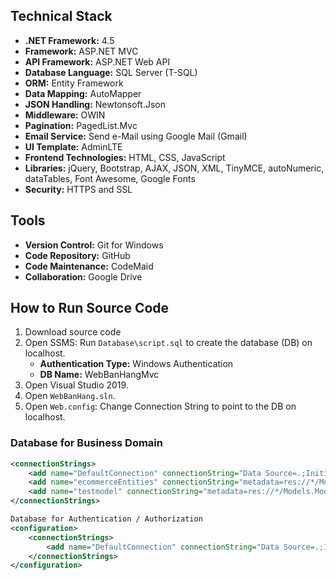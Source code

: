 ## **Technical Stack**

- **.NET Framework:** 4.5
- **Framework:** ASP.NET MVC
- **API Framework:** ASP.NET Web API
- **Database Language:** SQL Server (T-SQL)
- **ORM:** Entity Framework
- **Data Mapping:** AutoMapper
- **JSON Handling:** Newtonsoft.Json
- **Middleware:** OWIN
- **Pagination:** PagedList.Mvc
- **Email Service:** Send e-Mail using Google Mail (Gmail)
- **UI Template:** AdminLTE
- **Frontend Technologies:** HTML, CSS, JavaScript
- **Libraries:** jQuery, Bootstrap, AJAX, JSON, XML, TinyMCE, autoNumeric, dataTables, Font Awesome, Google Fonts
- **Security:** HTTPS and SSL

## **Tools**

- **Version Control:** Git for Windows
- **Code Repository:** GitHub
- **Code Maintenance:** CodeMaid
- **Collaboration:** Google Drive

## **How to Run Source Code**

1. Download source code
2. Open SSMS: Run `Database\script.sql` to create the database (DB) on localhost.
   - **Authentication Type:** Windows Authentication
   - **DB Name:** WebBanHangMvc
3. Open Visual Studio 2019.
4. Open `WebBanHang.sln`.
5. Open `Web.config`: Change Connection String to point to the DB on localhost.

### **Database for Business Domain**
```xml
<connectionStrings>
    <add name="DefaultConnection" connectionString="Data Source=.;Initial Catalog=WebBanHangMvc;Integrated Security=true" providerName="System.Data.SqlClient" />
    <add name="ecommerceEntities" connectionString="metadata=res://*/Models.Ecommerce.csdl|res://*/Models.Ecommerce.ssdl|res://*/Models.Ecommerce.msl;provider=System.Data.SqlClient;provider connection string=&quot;Data Source=.;Initial Catalog=WebBanHangMvc;Integrated Security=true;multipleactiveresultsets=True;application name=EntityFramework&quot;" providerName="System.Data.EntityClient" />
    <add name="testmodel" connectionString="metadata=res://*/Models.Model1.csdl|res://*/Models.Model1.ssdl|res://*/Models.Model1.msl;provider=System.Data.SqlClient;provider connection string=&quot;Data Source=.;Initial Catalog=WebBanHangMvc;Integrated Security=true;multipleactiveresultsets=True;application name=EntityFramework&quot;" providerName="System.Data.EntityClient" />
</connectionStrings>

Database for Authentication / Authorization
<configuration>
    <connectionStrings>
        <add name="DefaultConnection" connectionString="Data Source=.;Initial Catalog=WebBanHangMvc;Integrated Security=true" />
    </connectionStrings>
</configuration>

